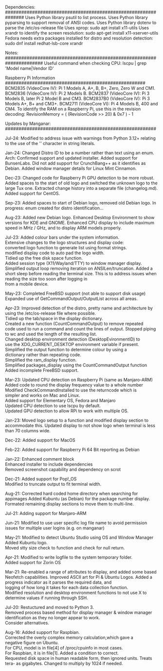 Dependencies: ###############################################################
Uses Python library psutil to list process.
Uses Python library pyparsing to support removal of ANSI codes.
Uses Python library dotenv to parse the /etc/os-release file
Uses xprop:
  sudo apt install x11-utils
Uses xrandr to identify the screen resolution:
  sudo apt-get install x11-xserver-utils
Fedora needs extra packages installed for distro and resolution detection:
  sudo dnf install redhat-lsb-core xrandr

Notes: ######################################################################
Useful command when checking CPU: lscpu | grep 'Model name\|Vendor ID'

Raspberry Pi Information ####################################################
BCM2835   (VideoCore IV): Pi 1 Models A, A+, B, B+, Zero, Zero W and CM1.
BCM2836   (VideoCore IV): Pi 2 Models B.
BCM2837   (VideoCore IV): Pi 3 Models B, later Pi 2 Model B and CM3.
BCM2837B0 (VideoCore IV): Pi 3 Models A+, B+ and CM3+.
BCM2711   (VideoCore VI): Pi 4 Models B, 400 and CM4.
To identify the RAM on a Raspberry Pi, use this in the revision decoding:
  RevisionMemory = ( (RevisionCode >> 20) & 0x7 ) - 1

Updates by Manganar: ########################################################

Jul-24:   Modified to address issue with warnings from Python 3.12+ relating 
          to the use of the '\' character in string literals.

Jan-24:   Changed Distro ID to be a number rather than text using an enum.
          Arch: Confirmed support and updated installer.
          Added support for BunsenLabs.
          Did not add support for CrunchBang++ as it identifies as Debian.
          Added window manager details for Linux Mint Cinnamon.

Dec-23:   Changed code for Raspberry Pi GPU detection to be more robust.
          Added spaces to the start of old logo and switched the unknown
          logo to the large Tux one.
          Extracted change history into a separate file (changelog.md).
          Added support for CentOS.

Sep-23:   Added spaces to start of Debian logo, removed old Debian logo.
          In progress: enum created for distro identification...

Aug-23:   Added new Debian logo.
          Enhanced Desktop Environment to show versions for KDE and GNOME.
          Enhanced CPU display to include maximum speed in MHz / GHz, and
          to display ARM models properly.

Jul-23:   Added colour bars under the system information.                  
          Extensive changes to the logo structures and display code:       
          converted logo function to generate list using format strings.   
          modified display code to auto pad the logo width.                
          Tidied up the free disk space function.                          
          Added session type (X11/Wayland/TTY) to window manager display.  
          Simplified output loop removing iteration on ANSILen/truncation. 
          Added a short sleep before reading the terminal size. This is to 
          address issues when reading the size too soon after logging in   
          from a mobile device.                                            

May-23:   Completed FreeBSD support (not able to support disk usage)       
          Expanded use of GetCommandOutput/OutputList across all areas.               

Apr-23:   Improved detection of the distro, pretty name and architecture by
          using the /etc/os-release file where possible.                   
          Tidied up the tab/space in the display dictionary.               
          Created a new function (CountCommandOutput) to remove repeated   
          code used to run a command and count the lines of output. Stopped
          piping to wc and used the length of the resulting list.          
          Changed desktop environment detection (DesktopEvironmentID) to   
          use the XDG_CURRENT_DESKTOP environment variable if present.     
          Simplified the output function to determine colour by using a    
          dictionary rather than repeating code.                           
          Simplified the ram_display function.                             
          Simplified packages_display using the CountCommandOutput function
          Added incomplete FreeBSD support.                                

Mar-23:   Updated CPU detection on Raspberry Pi (same as Manjaro-ARM)      
          Added code to round the display frequency value to a whole number
          Modified CheckCommandInstalled to use the returncode which is    
          simpler and works on Mac and Linux.                              
          Added support for Elementary OS, Fedora and Manjaro              
          Updated CPU detection to use lscpu by default.                   
          Updated GPU detection to allow RPi to work with multiple OS.     

Jan-23:   Moved logo setup to a function and modified display section to   
          accommodate this. Updated display to not show logo when terminal 
          is less than 70 columns wide.                                    

Dec-22:   Added support for MacOS                                          

Feb-22:   Added support for Raspberry Pi 64 Bit reporting as Debian        

Jan-22:   Enhanced comment block                                           
          Enhanced installer to include dependencies                       
          Removed screenshot capability and dependency on scrot            

Dec-21:   Added support for Pop!_OS                                        
          Modified to truncate output to fit terminal width.               

Aug-21:   Corrected hard coded home directory when searching for appimages 
          Added Kubuntu (as Debian) for the package number display.        
          Formated remaining display sections to move them to multi-line.  

Jul-21:   Adding support for Manjaro-ARM                                   

Jun-21:   Modified to use user specific log file name to avoid permission  
          issues for multiple user logins (e.g. on manganar)               

May-21:   Modified to detect Ubuntu Studio using OS and Window Manager     
          Added Kubuntu logo.                                              
          Moved stty size check to function and check for null return.     

Apr-21:   Modified to write logfile to the system temporary folder.        
          Added support for Zorin OS                                       

Mar-21:   Re-enabled a range of attributes to display, and added some based
          Neofetch capabilities. Improved ASCII art for Pi & Ubuntu Logos. 
          Added a progress indicator as it parses the required data, and   
          logging of how long it takes for each data collection function.  
          Modified resolution and desktop environment functions to not use 
          X to determine values if running through SSH.                    

Jul-20:   Restuctured and moved to Python 3.                               
          Removed process based method for display manager & window manager
          identification as they no longer appear to work.                 
          Consider alternatives.                                           

Aug-16:   Added support for Raspbian.                                      
          Corrected the overly complex memory calculation,which gave a     
          negative figure on Ubuntu.                                       
          For CPU, model is in file[4] of /proc/cpuinfo in most cases.     
          For Raspbian, it is in file[1]. Added a condition to correct.    
          Requested disk space in human readable form, then ignored units. 
          Treats tera- as gigabytes. Changed to multiply by 1024 if needed.
